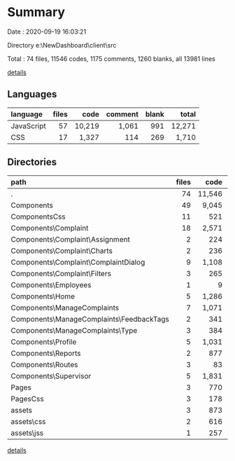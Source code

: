 # Summary

Date : 2020-09-19 16:03:21

Directory e:\NewDashboard\client\src

Total : 74 files,  11546 codes, 1175 comments, 1260 blanks, all 13981 lines

[details](details.md)

## Languages
| language | files | code | comment | blank | total |
| :--- | ---: | ---: | ---: | ---: | ---: |
| JavaScript | 57 | 10,219 | 1,061 | 991 | 12,271 |
| CSS | 17 | 1,327 | 114 | 269 | 1,710 |

## Directories
| path | files | code | comment | blank | total |
| :--- | ---: | ---: | ---: | ---: | ---: |
| . | 74 | 11,546 | 1,175 | 1,260 | 13,981 |
| Components | 49 | 9,045 | 954 | 874 | 10,873 |
| ComponentsCss | 11 | 521 | 53 | 114 | 688 |
| Components\Complaint | 18 | 2,571 | 244 | 253 | 3,068 |
| Components\Complaint\Assignment | 2 | 224 | 0 | 29 | 253 |
| Components\Complaint\Charts | 2 | 236 | 6 | 11 | 253 |
| Components\Complaint\ComplaintDialog | 9 | 1,108 | 81 | 110 | 1,299 |
| Components\Complaint\Filters | 3 | 265 | 27 | 28 | 320 |
| Components\Employees | 1 | 9 | 0 | 3 | 12 |
| Components\Home | 5 | 1,286 | 55 | 171 | 1,512 |
| Components\ManageComplaints | 7 | 1,071 | 131 | 73 | 1,275 |
| Components\ManageComplaints\FeedbackTags | 2 | 341 | 13 | 15 | 369 |
| Components\ManageComplaints\Type | 3 | 384 | 114 | 32 | 530 |
| Components\Profile | 5 | 1,031 | 175 | 78 | 1,284 |
| Components\Reports | 2 | 877 | 126 | 131 | 1,134 |
| Components\Routes | 3 | 83 | 4 | 16 | 103 |
| Components\Supervisor | 5 | 1,831 | 164 | 107 | 2,102 |
| Pages | 3 | 770 | 49 | 75 | 894 |
| PagesCss | 3 | 178 | 41 | 38 | 257 |
| assets | 3 | 873 | 46 | 135 | 1,054 |
| assets\css | 2 | 616 | 20 | 115 | 751 |
| assets\jss | 1 | 257 | 26 | 20 | 303 |

[details](details.md)